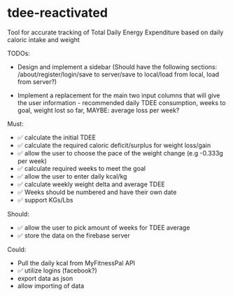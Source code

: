 # tdee-reactivated
 Tool for accurate tracking of Total Daily Energy Expenditure based on daily caloric intake and weight
 
 TODOs:
 
 - Design and implement a sidebar (Should have the following sections: /about/register/login/save to server/save to local/load from local, load from server?)
 
 - Implement a replacement for the main two input columns that will give the user information - recommended daily TDEE consumption, weeks to goal, weight lost so far, MAYBE: average loss per week?
 
 
 Must:
- ✅ calculate the initial TDEE
- ✅ calculate the required caloric deficit/surplus for weight loss/gain
- ✅ allow the user to choose the pace of the weight change (e.g -0.333g per week)
- ✅ calculate required weeks to meet the goal
- ✅ allow the user to enter daily kcal/kg
- ✅ calculate weekly weight delta and average TDEE
- ✅ Weeks should be numbered and have their own date
- ✅ support KGs/Lbs
 
 Should:
 - ✅ allow the user to pick amount of weeks for TDEE average
 - ✅ store the data on the firebase server
 
 Could:
 - Pull the daily kcal from MyFitnessPal API
 - ✅ utilize logins (facebook?)
 - export data as json
 - allow importing of data
